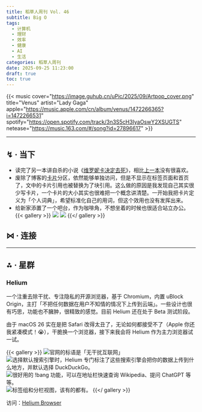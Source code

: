 ```yaml
---
title: 稻草人周刊 Vol. 46
subtitle: Big O
tags:
  - 计算机
  - 理财
  - 效率
  - 健康
  - AI
  - 生活
categories: 稻草人周刊
date: 2025-09-25 11:23:00
draft: true
toc: true
---
```


{{< music cover="https://image.guhub.cn/uPic/2025/09/Artpop_cover.png" title="Venus" artist="Lady Gaga" apple="https://music.apple.com/cn/album/venus/1472266365?i=1472266531" spotify="https://open.spotify.com/track/3n3S5cH3IyaOswY2XSUGTS" netease="https://music.163.com/#/song?id=27896617" >}}

<!--more-->

---

## ↯ · 当下

- 读完了另一本讲自杀的小说《[维罗妮卡决定去死](/library/2025/维罗妮卡决定去死/)》，相比[上一本](/library/2025/十三封自杀告别信/)没有很喜欢。
- 废除了博客的[卡片](/cards/)分区，依然能够单独访问，但是不显示在标签页面和首页了，文中的卡片引用也被替换为了块引用。这么做的原因是我发现自己其实很少写卡片，一个卡片的大小其实也很难把一个概念讲清楚。一开始我把卡片定义为「个人词典」，希望标准化自己的用词，但这个效用也没有发挥出来。
- 给新家添置了一个吧台，作为咖啡角，不想坐着的时候也很适合站立办公。
  {{< gallery >}}
  ![](https://image.guhub.cn/uPic/2025/09/2025-09-26%2000.34.35.jpg)
  ![](https://image.guhub.cn/uPic/2025/09/2025-09-26%2000.34.46.jpg)
  {{</ gallery >}}


## ⋈︎ · 连接



---

## ⁂ · 星群

### Helium

一个注重去除干扰、专注隐私的开源浏览器，基于 Chromium，内置 uBlock Origin，主打「不把任何数据在用户不知情的情况下上传到云端」。一些设计也很有巧思，功能也不臃肿，很精致的感觉。目前 Helium 还在处于 Beta 测试阶段。

由于 macOS 26 实在是把 Safari 改得太丑了，无论如何都接受不了（Apple 你还我紧凑模式！😭），干脆换一个浏览器，接下来我会将 Helium 作为主力浏览器试一试。

{{< gallery >}}
![](https://image.guhub.cn/uPic/2025/09/PixPin_2025-09-26_00-48-27_.jpeg "官网的标语是「无干扰互联网」")
![](https://image.guhub.cn/uPic/2025/09/PixPin_2025-09-26_00-45-06_.jpeg "选择默认搜索引擎时，Helium 专门标注了这些搜索引擎会把你的数据上传到什么地方，并默认选择 DuckDuckGo。")
![](https://image.guhub.cn/uPic/2025/09/PixPin_2025-09-26_00-52-35_.jpeg "很好用的 !bang 功能，可以在地址栏快速查询 Wikipedia、提问 ChatGPT 等等。")
![](https://image.guhub.cn/uPic/2025/09/PixPin_2025-09-26_00-54-40_.jpeg "标签组和分栏视图，该有的都有。")
{{</ gallery >}}

访问：[Helium Browser](https://helium.computer)